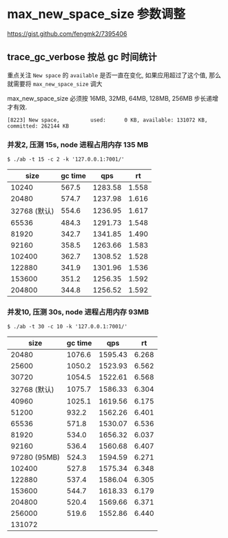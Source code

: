 # max_new_space_size 参数调整

https://gist.github.com/fengmk2/7395406

## trace_gc_verbose 按总 gc 时间统计

重点关注 `New space` 的 `available` 是否一直在变化, 如果应用超过了这个值, 那么就需要将 `max_new_space_size` 调大

max_new_space_size 必须按 16MB, 32MB, 64MB, 128MB, 256MB 步长递增才有效.

```
[8223] New space,          used:      0 KB, available: 131072 KB, committed: 262144 KB
```

### 并发2, 压测 15s, node 进程占用内存 135 MB

```
$ ./ab -t 15 -c 2 -k '127.0.0.1:7001/'
```

size | gc time | qps | rt
--- | --- | --- | ---
10240 | 567.5 | 1283.58 | 1.558
20480 | 574.7 | 1237.98 | 1.616
32768 (默认) | 554.6 | 1236.95 | 1.617
65536 | 484.3 | 1291.73 | 1.548
81920 | 342.7 | 1341.85 | 1.490
92160 | 358.5 | 1263.66 | 1.583
102400 | 362.7 | 1308.52 | 1.528
122880 | 341.9 | 1301.96 | 1.536
153600 | 351.2 | 1256.35 | 1.592
204800 | 344.8 | 1256.52 | 1.592

### 并发10, 压测 30s, node 进程占用内存 93MB

```
$ ./ab -t 30 -c 10 -k '127.0.0.1:7001/'
```

size | gc time | qps | rt
--- | --- | --- | ---
20480 | 1076.6 | 1595.43 | 6.268
25600 | 1050.2 | 1523.93 | 6.562
30720 | 1054.5 | 1522.61 | 6.568
32768 (默认) | 1075.7 | 1586.33 | 6.304
40960 | 1025.1 | 1619.56 | 6.175
51200 | 932.2 | 1562.26 | 6.401
65536 | 571.8 | 1530.07 | 6.536
81920 | 534.0 | 1656.32 | 6.037
92160 | 536.4 | 1560.68 | 6.407
97280 (95MB) | 524.3 | 1594.59 | 6.271
102400 | 527.8 | 1575.34 | 6.348
122880 | 537.4 | 1586.04 | 6.305
153600 | 544.7 | 1618.33 | 6.179
204800 | 520.4 | 1569.66 | 6.371
256000 | 519.6 | 1552.86 | 6.440
131072 | 
